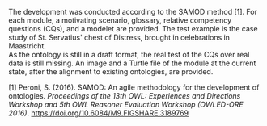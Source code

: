 The development was conducted according to the SAMOD method [1]. For each module, a motivating scenario, glossary, relative competency questions (CQs), and a modelet are provided. The test example is the case study of St. Servatius' chest of Distress, brought in celebrations in Maastricht.  
As the ontology is still in a draft format, the real test of the CQs over real data is still missing. 
An image and a Turtle file of the module at the current state, after the alignment to existing ontologies, are provided.

[1] Peroni, S. (2016). SAMOD: An agile methodology for the development of ontologies. *Proceedings of the 13th OWL: Experiences and Directions Workshop and 5th OWL Reasoner Evaluation Workshop (OWLED-ORE 2016)*. https://doi.org/10.6084/M9.FIGSHARE.3189769 